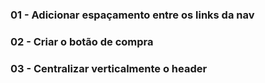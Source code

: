 ### **01 - Adicionar espaçamento entre os links da nav**

### **02 - Criar o botão de compra**

### **03 - Centralizar verticalmente o header**